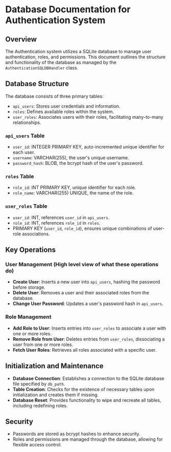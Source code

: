 # Database Documentation for Authentication System

## Overview

The Authentication system utilizes a SQLite database to manage user authentication, roles, and permissions. This document outlines the structure and functionality of the database as managed by the `AuthenticationSQLDBHandler` class.

## Database Structure

The database consists of three primary tables:

- `api_users`: Stores user credentials and information.
- `roles`: Defines available roles within the system.
- `user_roles`: Associates users with their roles, facilitating many-to-many relationships.

### `api_users` Table

- `user_id`: INTEGER PRIMARY KEY, auto-incremented unique identifier for each user.
- `username`: VARCHAR(255), the user's unique username.
- `password_hash`: BLOB, the bcrypt hash of the user's password.

### `roles` Table

- `role_id`: INT PRIMARY KEY, unique identifier for each role.
- `role_name`: VARCHAR(255) UNIQUE, the name of the role.

### `user_roles` Table

- `user_id`: INT, references `user_id` in `api_users`.
- `role_id`: INT, references `role_id` in `roles`.
- PRIMARY KEY (`user_id`, `role_id`), ensures unique combinations of user-role associations.

## Key Operations

### User Management (High level view of what these operations do)

- **Create User**: Inserts a new user into `api_users`, hashing the password before storage.
- **Delete User**: Removes a user and their associated roles from the database.
- **Change User Password**: Updates a user's password hash in `api_users`.

### Role Management

- **Add Role to User**: Inserts entries into `user_roles` to associate a user with one or more roles.
- **Remove Role from User**: Deletes entries from `user_roles`, dissociating a user from one or more roles.
- **Fetch User Roles**: Retrieves all roles associated with a specific user.

## Initialization and Maintenance

- **Database Connection**: Establishes a connection to the SQLite database file specified by `db_path`.
- **Table Creation**: Checks for the existence of necessary tables upon initialization and creates them if missing.
- **Database Reset**: Provides functionality to wipe and recreate all tables, including redefining roles.

## Security

- Passwords are stored as bcrypt hashes to enhance security.
- Roles and permissions are managed through the database, allowing for flexible access control.

